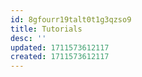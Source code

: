 ```yaml
---
id: 8gfourr19talt0t1g3qzso9
title: Tutorials
desc: ''
updated: 1711573612117
created: 1711573612117
---
```

